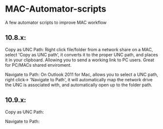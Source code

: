 MAC-Automator-scripts
=====================

A few automator scripts to improve MAC workflow

10.8.x:
---------------------
Copy as UNC Path:
Right click file/folder from a network share on a MAC, select 'Copy as UNC path', it converts it to the proper UNC path, and places it in your clipboard.  Allowing you to send a working link to PC users.  Great for PC/MACs shared enviroment.

Navigate to Path:
On Outlook 2011 for Mac, allows you to select a UNC path, right click-> 'Navigate to Path', it will automatically map the network drive the UNC is associated with, and automatically open up to the folder path.

10.9.x:
---------------------
Copy as UNC Path:


Navigate to Path:
